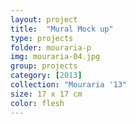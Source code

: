 ```yaml
---
layout: project
title:  "Mural Mock up"
type: projects
folder: mouraria-p
img: mouraria-04.jpg
group: projects
category: [2013]
collection: "Mouraria '13"
size: 17 x 17 cm
color: flesh
---
```




